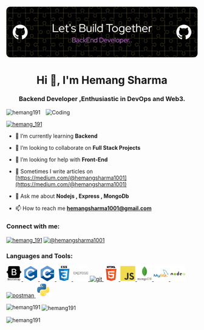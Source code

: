 ![Header](./github-header-image.png)
<h1 align="center">Hi 👋, I'm Hemang Sharma</h1>
<h3 align="center">Backend Developer ,Enthusiastic in DevOps and Web3.</h3>
<img align="right" alt="Coding" width="400" src="https://i.stack.imgur.com/spmUM.gif">

<p align="left"> <img src="https://komarev.com/ghpvc/?username=hemang191&label=Profile%20views&color=0e75b6&style=flat" alt="hemang191" /> </p>

<p align="left"> <a href="https://twitter.com/hemang_191" target="blank"><img src="https://img.shields.io/twitter/follow/hemang_191?logo=twitter&style=for-the-badge" alt="hemang_191" /></a> </p>

- 🌱 I’m currently learning **Backend**

- 👯 I’m looking to collaborate on **Full Stack Projects**

- 🤝 I’m looking for help with **Front-End**

- 📝 Sometimes I write articles on [https://medium.com/@hemangsharma1001](https://medium.com/@hemangsharma1001)

- 💬 Ask me about **Nodejs , Express , MongoDb**

- 📫 How to reach me **hemangsharma1001@gmail.com**


<!-- BLOG-POST-LIST:START -->
<!-- BLOG-POST-LIST:END -->

<h3 align="left">Connect with me:</h3>
<p align="left">
<a href="https://twitter.com/hemang_191" target="blank"><img align="center" src="https://raw.githubusercontent.com/rahuldkjain/github-profile-readme-generator/master/src/images/icons/Social/twitter.svg" alt="hemang_191" height="30" width="40" /></a>
<a href="https://medium.com/@hemangsharma1001" target="blank"><img align="center" src="https://raw.githubusercontent.com/rahuldkjain/github-profile-readme-generator/master/src/images/icons/Social/medium.svg" alt="@hemangsharma1001" height="30" width="40" /></a>
</p>

<h3 align="left">Languages and Tools:</h3>
<p align="left"> <a href="https://getbootstrap.com" target="_blank" rel="noreferrer"> <img src="https://raw.githubusercontent.com/devicons/devicon/master/icons/bootstrap/bootstrap-plain-wordmark.svg" alt="bootstrap" width="40" height="40"/> </a> <a href="https://www.cprogramming.com/" target="_blank" rel="noreferrer"> <img src="https://raw.githubusercontent.com/devicons/devicon/master/icons/c/c-original.svg" alt="c" width="40" height="40"/> </a> <a href="https://www.w3schools.com/cpp/" target="_blank" rel="noreferrer"> <img src="https://raw.githubusercontent.com/devicons/devicon/master/icons/cplusplus/cplusplus-original.svg" alt="cplusplus" width="40" height="40"/> </a> <a href="https://www.w3schools.com/css/" target="_blank" rel="noreferrer"> <img src="https://raw.githubusercontent.com/devicons/devicon/master/icons/css3/css3-original-wordmark.svg" alt="css3" width="40" height="40"/> </a> <a href="https://expressjs.com" target="_blank" rel="noreferrer"> <img src="https://raw.githubusercontent.com/devicons/devicon/master/icons/express/express-original-wordmark.svg" alt="express" width="40" height="40"/> </a> <a href="https://git-scm.com/" target="_blank" rel="noreferrer"> <img src="https://www.vectorlogo.zone/logos/git-scm/git-scm-icon.svg" alt="git" width="40" height="40"/> </a> <a href="https://www.w3.org/html/" target="_blank" rel="noreferrer"> <img src="https://raw.githubusercontent.com/devicons/devicon/master/icons/html5/html5-original-wordmark.svg" alt="html5" width="40" height="40"/> </a> <a href="https://developer.mozilla.org/en-US/docs/Web/JavaScript" target="_blank" rel="noreferrer"> <img src="https://raw.githubusercontent.com/devicons/devicon/master/icons/javascript/javascript-original.svg" alt="javascript" width="40" height="40"/> </a> <a href="https://www.mongodb.com/" target="_blank" rel="noreferrer"> <img src="https://raw.githubusercontent.com/devicons/devicon/master/icons/mongodb/mongodb-original-wordmark.svg" alt="mongodb" width="40" height="40"/> </a> <a href="https://www.mysql.com/" target="_blank" rel="noreferrer"> <img src="https://raw.githubusercontent.com/devicons/devicon/master/icons/mysql/mysql-original-wordmark.svg" alt="mysql" width="40" height="40"/> </a> <a href="https://nodejs.org" target="_blank" rel="noreferrer"> <img src="https://raw.githubusercontent.com/devicons/devicon/master/icons/nodejs/nodejs-original-wordmark.svg" alt="nodejs" width="40" height="40"/> </a> <a href="https://postman.com" target="_blank" rel="noreferrer"> <img src="https://www.vectorlogo.zone/logos/getpostman/getpostman-icon.svg" alt="postman" width="40" height="40"/> </a> <a href="https://www.python.org" target="_blank" rel="noreferrer"> <img src="https://raw.githubusercontent.com/devicons/devicon/master/icons/python/python-original.svg" alt="python" width="40" height="40"/> </a> </p>

<p><img align="left" src="https://github-readme-stats.vercel.app/api/top-langs?username=hemang191&show_icons=true&locale=en&layout=compact" alt="hemang191" /></p>

<p>&nbsp;<img align="center" src="https://github-readme-stats.vercel.app/api?username=hemang191&show_icons=true&locale=en" alt="hemang191" /></p>

<p><img align="center" src="https://github-readme-streak-stats.herokuapp.com/?user=hemang191&" alt="hemang191" /></p>
